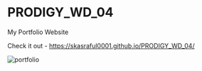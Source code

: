 # PRODIGY_WD_04
My Portfolio Website

Check it out - https://skasraful0001.github.io/PRODIGY_WD_04/

![portfolio](https://github.com/skasraful0001/PRODIGY_WD_04/assets/139148519/09a4b27c-bfb5-44da-b902-ae3294ea4b4e)


